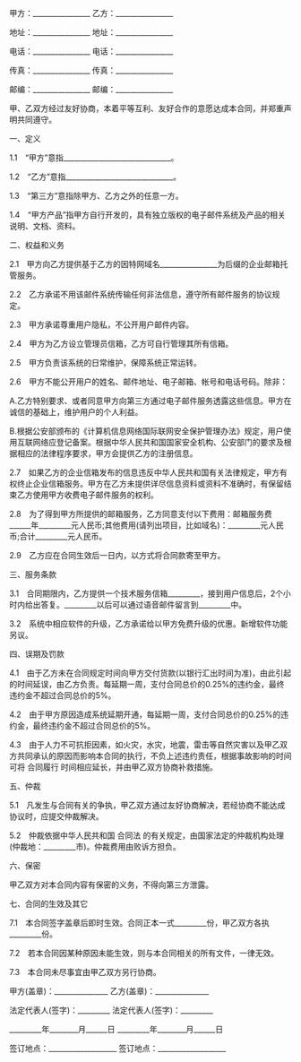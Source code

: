 
 


甲方：________________                      乙方：________________


地址：________________                      地址：________________


电话：________________                      电话：________________


传真：________________                      传真：________________


邮编：________________                      邮编：________________






甲、乙双方经过友好协商，本着平等互利、友好合作的意愿达成本合同，并郑重声明共同遵守。


一、定义


1.1　“甲方”意指______________________________。


1.2　“乙方”意指______________________________。


1.3　“第三方”意指除甲方、乙方之外的任意一方。


1.4　“甲方产品”指甲方自行开发的，具有独立版权的电子邮件系统及产品的相关说明、文档、资料。


二、权益和义务


2.1　甲方向乙方提供基于乙方的因特网域名________________为后缀的企业邮箱托管服务。


2.2　乙方承诺不用该邮件系统传输任何非法信息，遵守所有邮件服务的协议规定。


2.3　甲方承诺尊重用户隐私，不公开用户邮件内容。


2.4　甲方为乙方设立管理员信箱，乙方可自行管理其所有信箱。


2.5　甲方负责该系统的日常维护，保障系统正常运转。


2.6　甲方不能公开用户的姓名、邮件地址、电子邮箱、帐号和电话号码。除非：


A.乙方特别要求、或者同意甲方向第三方通过电子邮件服务透露这些信息。甲方在诚信的基础上，维护用户的个人利益。


B.根据公安部颁布的《计算机信息网络国际联网安全保护管理办法》规定，用户使用互联网络应登记备案。根据中华人民共和国国家安全机构、公安部门的要求及根据相应的法律程序要求，甲方会提供乙方的注册信息。


2.7　如果乙方的企业信箱发布的信息违反中华人民共和国有关法律规定，甲方有权终止企业信箱服务。甲方在乙方未提供详尽信息资料或资料不准确时，有保留结束乙方使用甲方收费电子邮件服务的权利。


2.8　为了得到甲方所提供的邮箱服务，乙方同意支付以下费用：邮箱服务费______年_________元人民币;其他费用(请列出项目，比如域名)：_________元人民币;合计_________元人民币。


2.9　乙方应在合同生效后一日内，以方式将合同款寄至甲方。


三、服务条款


3.1　合同期限内，乙方提供一个技术服务信箱_________，接到用户信息后，2个小时内给出答复。_________以后可以通过语音邮件留言到_________中。


3.2　系统中相应软件的升级，乙方承诺给以甲方免费升级的优惠。新增软件功能另议。


四、误期及罚款


4.1　由于乙方未在合同规定时间向甲方交付货款(以银行汇出时间为准)，由此引起的时间延误，由乙方负责。每延期一周，支付合同总价的0.25%的违约金，最终违约金不超过合同总价的5%。


4.2　由于甲方原因造成系统延期开通，每延期一周，支付合同总价的0.25%的违约金，最终违约金不超过合同总价的5%。


4.3　由于人力不可抗拒因素，如火灾，水灾，地震，雷击等自然灾害以及甲乙双方共同承认的原因而影响本合同的执行，不负上述违约责任，根据事故影响的时间可将
合同履行
时间相应延长，并由甲乙双方协商补救措施。


五、仲裁


5.1　凡发生与合同有关的争执，甲乙双方通过友好协商解决，若经协商不能达成协议时，应提交仲裁解决。


5.2　仲裁依据中华人民共和国
合同法
的有关规定，由国家法定的仲裁机构处理(仲裁地：_________市)。仲裁费用由败诉方担负。


六、保密


甲乙双方对本合同内容有保密的义务，不得向第三方泄露。


七、合同的生效及其它


7.1　本合同签字盖章后即时生效。合同正本一式_________份，甲乙双方各执_________份。


7.2　若本合同因某种原因未能生效，则与本合同相关的所有文件，一律无效。


7.3　本合同未尽事宜由甲乙双方另行协商。


甲方(盖章)：_______________                   乙方(盖章)：_______________


法定代表人(签字)：_________                   法定代表人(签字)：_________


_________年________月______日                 _________年________月______日


签订地点：___________________                 签订地点：___________________




 


 

 
 
 
 
 
  


  
 

  


  


  
 
 
 
 


